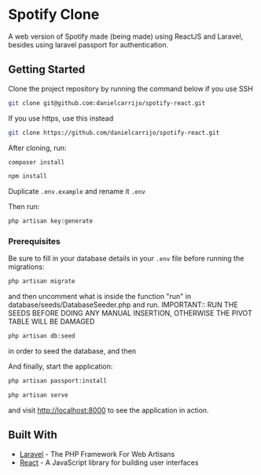 # Spotify Clone

A web version of Spotify made (being made) using ReactJS and Laravel, besides using laravel passport for authentication. 
## Getting Started

Clone the project repository by running the command below if you use SSH

```bash
git clone git@github.com:danielcarrijo/spotify-react.git
```

If you use https, use this instead

```bash
git clone https://github.com/danielcarrijo/spotify-react.git
```

After cloning, run:

```bash
composer install
```

```bash
npm install
```

Duplicate `.env.example` and rename it `.env`

Then run:

```bash
php artisan key:generate
```

### Prerequisites

Be sure to fill in your database details in your `.env` file before running the migrations:

```bash
php artisan migrate
```
and then uncomment what is inside the function "run" in database/seeds/DatabaseSeeder.php and run. IMPORTANT:: RUN THE SEEDS BEFORE DOING ANY MANUAL INSERTION, OTHERWISE THE PIVOT TABLE WILL BE DAMAGED

```bash
php artisan db:seed
```
in order to seed the database, and then

And finally, start the application:

```bash
php artisan passport:install
```

```bash
php artisan serve
```

and visit [http://localhost:8000](http://localhost:8000) to see the application in action.

## Built With

* [Laravel](https://laravel.com) - The PHP Framework For Web Artisans
* [React](https://reactjs.org) - A JavaScript library for building user interfaces
